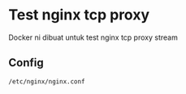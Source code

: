 # Test nginx tcp proxy

Docker ni dibuat untuk test nginx tcp proxy stream

## Config

```
/etc/nginx/nginx.conf
```


